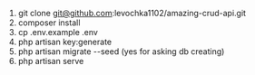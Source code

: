1. git clone git@github.com:levochka1102/amazing-crud-api.git
2. composer install
3. cp .env.example .env
4. php artisan key:generate
5. php artisan migrate --seed (yes for asking db creating)
6. php artisan serve
